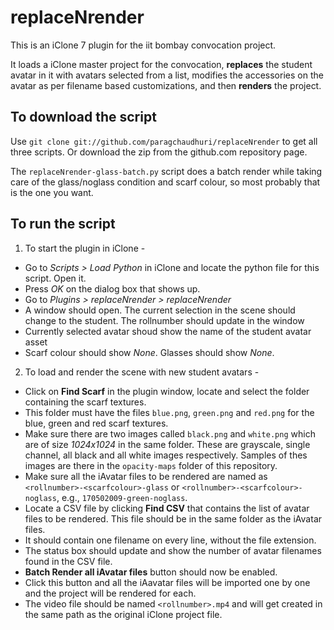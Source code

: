 # replaceNrender
This is an iClone 7 plugin for the iit bombay convocation project. 

It loads a iClone master project for the convocation, **replaces** the student avatar in it with avatars selected from a list, modifies the accessories on the avatar as per filename based customizations, and then **renders** the project.

## To download the script
Use
`git clone git://github.com/paragchaudhuri/replaceNrender`
to get all three scripts. Or download the zip from the github.com repository page.

The `replaceNrender-glass-batch.py` script does a batch render while taking care of the glass/noglass condition and scarf colour, so most probably that is the one you want. 

## To run the script

1. To start the plugin in iClone -
- Go to *Scripts > Load Python* in iClone and locate the python file for this script. Open it.
- Press *OK* on the dialog box that shows up.
- Go to *Plugins > replaceNrender > replaceNrender*
- A window should open. The current selection in the scene should change to the student. The rollnumber should update in the window
- Currently selected avatar shoud show the name of the student avatar asset
- Scarf colour should show *None*. Glasses should show *None*.


2. To load and render the scene with new student avatars -
- Click on **Find Scarf** in the plugin window, locate and select the folder containing the scarf textures.
- This folder must have the files `blue.png`, `green.png` and `red.png` for the blue, green and red scarf textures. 
- Make sure there are two images called `black.png` and `white.png` which are of size *1024x1024* in the same folder. These are grayscale, single channel, all black and all white images respectively. Samples of thes images are there in the `opacity-maps` folder of this repository.
- Make sure all the iAvatar files to be rendered are named as `<rollnumber>-<scarfcolour>-glass` or `<rollnumber>-<scarfcolour>-noglass`, e.g., `170502009-green-noglass`.
- Locate a CSV file by clicking **Find CSV** that contains the list of avatar files to be rendered. This file should be in the same folder as the iAvatar files.
- It should contain one filename on every line, without the file extension.
- The status box should update and show the number of avatar filenames found in the CSV file.
- **Batch Render all iAvatar files** button should now be enabled.
- Click this button and all the iAavatar files will be imported one by one and the project will be rendered for each.
- The video file should be named `<rollnumber>.mp4` and will get created in the same path as the original iClone project file.

